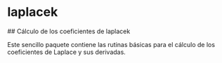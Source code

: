 # laplacek
## Cálculo de los coeficientes de laplacek

Este sencillo paquete contiene las rutinas básicas para el cálculo de los
coeficientes de Laplace y sus derivadas.
